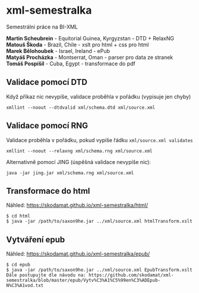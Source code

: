 # xml-semestralka
Semestrálni práce na BI-XML

<b>Martin Scheubrein</b> - Equitorial Guinea, Kyrgyzstan - DTD + RelaxNG <br/>
<b>Matouš Škoda</b> - Brazil, Chile - xslt pro html + css pro html<br/>
<b>Marek Bělohoubek</b> - Israel, Ireland - ePub<br/>
<b>Matyáš Procházka</b> - Montserrat, Oman - parser pro data ze stranek<br/>
<b>Tomáš Pospíšil</b> - Cuba, Egypt - transformace do pdf<br/>

## Validace pomocí DTD

Když příkaz nic nevypíše, validace proběhla v pořádku (vypisuje jen chyby)

```
xmllint --noout --dtdvalid xml/schema.dtd xml/source.xml
```

## Validace pomocí RNG

Validace proběhla v pořádku, pokud vypíše řádku `xml/source.xml validates`

```
xmllint --noout --relaxng xml/schema.rng xml/source.xml
```

Alternativně pomocí JING (úspěšná validace nevypíše nic):
```
java -jar jing.jar xml/schema.rng xml/source.xml
```

## Transformace do html
Náhled: https://skodamat.github.io/xml-semestralka/html/
```
$ cd html
$ java -jar /path/to/saxon9he.jar ../xml/source.xml htmlTransform.xslt
```

## Vytváření epub
Náhled: https://skodamat.github.io/xml-semestralka/epub/
```
$ cd epub
$ java -jar /path/to/saxon9he.jar ../xml/source.xml EpubTransform.xslt
Dále postupujte dle návodu na: https://github.com/skodamat/xml-semestralka/blob/master/epub/Vytv%C3%A1%C5%99en%C3%ADEpub-N%C3%A1vod.txt
```

